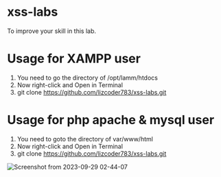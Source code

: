 # xss-labs
To improve your skill in this lab.


# Usage for XAMPP user
1. You need to go the directory of /opt/lamm/htdocs
2. Now right-click and Open in Terminal
3. git clone https://github.com/lizcoder783/xss-labs.git

# Usage for php apache & mysql user
1. You need to goto the directory of var/www/html
2. Now right-click and Open in Terminal
3. git clone https://github.com/lizcoder783/xss-labs.git

![Screenshot from 2023-09-29 02-44-07](https://github.com/lizcoder783/xss-labs/assets/54163787/cff7c462-9def-43cd-bc4b-17d3df6eaad4)
